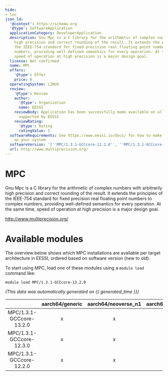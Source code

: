 ```yaml
---
hide:
- toc
json_ld:
  '@context': https://schema.org
  '@type': SoftwareApplication
  applicationCategory: DeveloperApplication
  description: Gnu Mpc is a C library for the arithmetic of complex numbers with arbitrarily
    high precision and correct rounding of the result. It extends the principles of
    the IEEE-754 standard for fixed precision real floating point numbers to complex
    numbers, providing well-defined semantics for every operation. At the same time,
    speed of operation at high precision is a major design goal.
  license: Not confirmed
  name: MPC
  offers:
    '@type': Offer
    price: 0
  operatingSystem: LINUX
  review:
    '@type': Review
    author:
      '@type': Organization
      name: EESSI
    reviewBody: Application has been successfully made available on all architectures
      supported by EESSI
    reviewRating:
      '@type': Rating
      ratingValue: 5
  softwareRequirements: See https://www.eessi.io/docs/ for how to make EESSI available
    on your system
  softwareVersion: '[''MPC/1.3.1-GCCcore-12.2.0'', ''MPC/1.3.1-GCCcore-12.3.0'', ''MPC/1.3.1-GCCcore-13.2.0'']'
  url: http://www.multiprecision.org/
---
```


MPC
===


Gnu Mpc is a C library for the arithmetic of complex numbers with arbitrarily high precision and correct rounding of the result. It extends the principles of the IEEE-754 standard for fixed precision real floating point numbers to complex numbers, providing well-defined semantics for every operation. At the same time, speed of operation at high precision is a major design goal.

http://www.multiprecision.org/
# Available modules


The overview below shows which MPC installations are available per target architecture in EESSI, ordered based on software version (new to old).

To start using MPC, load one of these modules using a `module load` command like:

```shell
module load MPC/1.3.1-GCCcore-13.2.0
```

*(This data was automatically generated on {{ generated_time }})*

| |aarch64/generic|aarch64/neoverse_n1|aarch64/neoverse_v1|aarch64/nvidia/grace|x86_64/generic|x86_64/amd/zen2|x86_64/amd/zen3|x86_64/amd/zen4|x86_64/intel/cascadelake|x86_64/intel/haswell|x86_64/intel/icelake|x86_64/intel/sapphirerapids|x86_64/intel/skylake_avx512|
| :---: | :---: | :---: | :---: | :---: | :---: | :---: | :---: | :---: | :---: | :---: | :---: | :---: | :---: |
|MPC/1.3.1-GCCcore-13.2.0|x|x|x|x|x|x|x|x|x|x|x|x|x|
|MPC/1.3.1-GCCcore-12.3.0|x|x|x|x|x|x|x|x|x|x|x|x|x|
|MPC/1.3.1-GCCcore-12.2.0|x|x|x|x|x|x|x|x|x|x|x|x|x|
